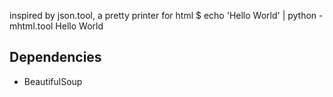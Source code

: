inspired by json.tool, a pretty printer for html
	 $ echo '<html><body>Hello World</body></html>' | python -mhtml.tool
	 <html>
 	  <body>
  	   Hello World
 	  </body>
	 </html>

Dependencies
------------
 * BeautifulSoup
